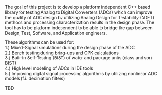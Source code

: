The goal of this project is to develop a platform independent C++ based library for testing Analog to Digital Converters (ADCs) which can improve the quality of ADC design by utilizing Analog Design for Testability (ADFT) methods and processing characterization results in the design phase. The tool has to be platform independent to be able to bridge the gap between Design, Test, Software, and Application engineers.

These algorithms can be used for:  
1.) Mixed-Signal simulations during the design phase of the ADC  
2.) Bench testing during bring-ups and CPK calculations  
3.) Built-In Self-Testing (BIST) of wafer and package units (class and sort BIST)  
4.) High level modeling of ADCs in IDE tools  
5.) Improving digital signal processing algorithms by utilizing nonlinear ADC models (f.i. decimation filters)  

TBD

